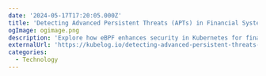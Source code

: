 ```yaml
---
date: '2024-05-17T17:20:05.000Z'
title: 'Detecting Advanced Persistent Threats (APTs) in Financial Systems with eBPF'
ogImage: ogimage.png
description: 'Explore how eBPF enhances security in Kubernetes for financial systems by detecting Advanced Persistent Threats (APTs)'
externalUrl: 'https://kubelog.io/detecting-advanced-persistent-threats-in-financial-systems-with-ebpf/'
categories:
  - Technology
---
```

